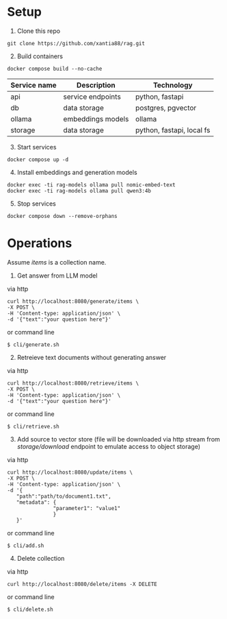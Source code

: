 
# Setup

1. Clone this repo

```
git clone https://github.com/xantia88/rag.git
```

2. Build containers

```
docker compose build --no-cache
```

|Service name|Description|Technology|
|-|-|-|
|api|service endpoints|python, fastapi|
|db|data storage|postgres, pgvector|
|ollama|embeddings models|ollama|
|storage|data storage|python, fastapi, local fs|

3. Start services

```
docker compose up -d
```

4. Install embeddings and generation models 

```
docker exec -ti rag-models ollama pull nomic-embed-text
docker exec -ti rag-models ollama pull qwen3:4b
```

5. Stop services

```
docker compose down --remove-orphans
```

# Operations

Assume *items* is a collection name.

1. Get answer from LLM model

via http

```
curl http://localhost:8080/generate/items \
-X POST \
-H 'Content-type: application/json' \
-d '{"text":"your question here"}'
```

or command line

```
$ cli/generate.sh
```

2. Retreieve text documents without generating answer

via http

```
curl http://localhost:8080/retrieve/items \
-X POST \
-H 'Content-type: application/json' \
-d '{"text":"your question here"}'
```

or command line

```
$ cli/retrieve.sh
```

3. Add source to vector store (file will be downloaded via http stream from *storage/download* endpoint to emulate access to object storage)

via http

```
curl http://localhost:8080/update/items \
-X POST \
-H 'Content-type: application/json' \
-d '{
   "path":"path/to/document1.txt",
   "metadata": {
               "parameter1": "value1"
               }
   }'
```

or command line

```
$ cli/add.sh
```

4. Delete collection

via http

```
curl http://localhost:8080/delete/items -X DELETE
```

or command line

```
$ cli/delete.sh
```

